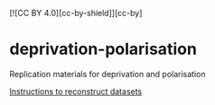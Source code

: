 [![CC BY 4.0][cc-by-shield]][cc-by]

# deprivation-polarisation
Replication materials for deprivation and polarisation

[Instructions to reconstruct datasets](https://github.com/brdtyrrellrug/deprivation-polarisation/tree/main/data_polarisation)
